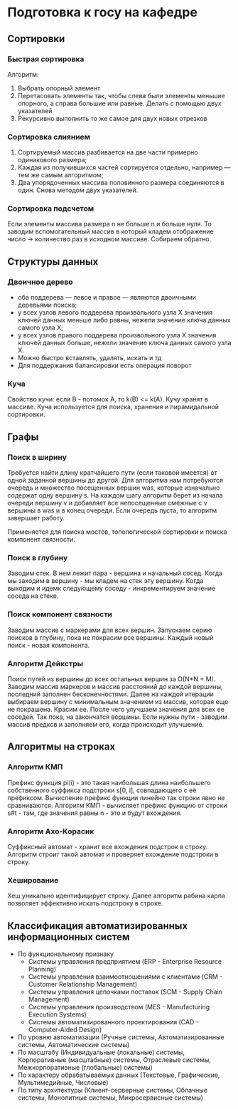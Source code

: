 # Подготовка к госу на кафедре

## Сортировки

### Быстрая сортировка

Алгоритм:
1. Выбрать опорный элемент
2. Перетасовать элементы так, чтобы слева были элементы меньшие опорного, а справа большие или равные. Делать с помощью двух указателей
3. Рекурсивно выполнить то же самое для двух новых отрезков

### Сортировка слиянием

1. Сортируемый массив разбивается на две части примерно одинакового размера;
2. Каждая из получившихся частей сортируется отдельно, например — тем же самым алгоритмом;
3. Два упорядоченных массива половинного размера соединяются в один. Снова методом двух указателей.

### Сортировка подсчетом

Если элементы массива размера n не больше n и больше нуля. То заводим вспомогательный массив в который кладем отображение число -> количество раз в исходном массиве. Собираем обратно.

## Структуры данных

### Двоичное дерево

* оба поддерева — левое и правое — являются двоичными деревьями поиска;
* у всех узлов левого поддерева произвольного узла X значения ключей данных меньше либо равны, нежели значение ключа данных самого узла X;
* у всех узлов правого поддерева произвольного узла X значения ключей данных больше, нежели значение ключа данных самого узла X.
* Можно быстро вставлять, удалять, искать и тд
* Для поддержания балансировки есть операция поворот

### Куча

Свойство кучи: если B - потомок A, то k(B) <= k(A). Кучу хранят в массиве. Куча используется для поиска, хранения и пирамидальной сортировки.

## Графы

### Поиск в ширину

Требуется найти длину кратчайшего пути (если таковой имеется) от одной заданной вершины до другой.
Для алгоритма нам потребуются очередь и множество посещенных вершин was, которые изначально содержат одну вершину s.
На каждом шагу алгоритм берет из начала очереди вершину v и добавляет все непосещенные смежные с v вершины в was и в конец очереди. Если очередь пуста, то алгоритм завершает работу.

Применяется для поиска мостов, топологической сортировки и поиска компонент связности.

### Поиск в глубину

Заводим стек. В нем лежит пара - вершина и начальный сосед. Когда мы заходим в вершину - мы кладем на стек эту вершину. Когда выходим и идемк следующему соседу - инкрементируем значение соседа на стеке.

### Поиск компонент связности

Заводим массив с маркерами для всех вершин. Запускаем серию поисков в глубину, пока не покрасим все вершины. Каждый новый поиск - новая компонента.

### Алгоритм Дейкстры

Поиск путей из вершины до всех остальных вершин за O(N*N + M). Заводим массив маркеров и массив расстояний до каждой вершины, последний заполнен бесконечностями.
Далее на каждой итерации выбираем вершину с минимальным значением из массив, которая еще не покрашена. Красим ее. После чего улучшаем значения для всех ее соседей. Так пока, на закончатся вершины.
Если нужны пути - заводим массив предков и заполняем его, когда происходит улучшение.

## Алгоритмы на строках

### Алгоритм КМП

Префикс функция pi(i) - это такая наибольшая длина наибольшего собственного суффикса подстроки s[0, i], совпадающего с её префиксом.
Вычисление префикс функции линейно так строки явно не сравниваются. Алгоритм КМП - вычисляет префикс функцию от строки s#t - там, где значения равны n - это и будут вхождения.

### Алгоритм Ахо-Корасик

Суффиксный автомат - хранит все вхождения подстрок в строку.
Алгоритм строит такой автомат и проверяет вхождение подстроки в строку.

### Хеширование

Хеш уникально идентифицирует строку. Далее алгоритм рабина карпа позволяет эффективно искать подстроку в строке.

## Классификация автоматизированных информационных систем

* По функциональному признаку
  * Системы управления предприятием (ERP - Enterprise Resource Planning)
  * Системы управления взаимоотношениями с клиентами (CRM - Customer Relationship Management)
  * Системы управления цепочками поставок (SCM - Supply Chain Management)
  * Системы управления производством (MES - Manufacturing Execution Systems)
  * Системы автоматизированного проектирования (CAD - Computer-Aided Design)
* По уровню автоматизации (Ручные системы, Автоматизированные системы, Автоматические системы)
* По масштабу (Индивидуальные (локальные) системы, Корпоративные (масштабные) системы, Отраслевые системы, Межкорпоративные (глобальные) системы)
* По характеру обрабатываемых данных (Текстовые, Графические, Мультимедийные, Числовые)
* По типу архитектуры (Клиент-серверные системы, Облачные системы, Монолитные системы, Микросервисные системы)


